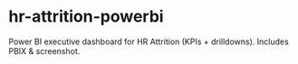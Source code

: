 # hr-attrition-powerbi
Power BI executive dashboard for HR Attrition (KPIs + drilldowns). Includes PBIX &amp; screenshot.
